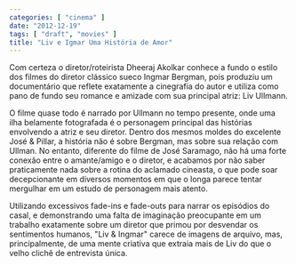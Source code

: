 ```yaml
---
categories: [ "cinema" ]
date: "2012-12-19"
tags: [ "draft", "movies" ]
title: "Liv e Igmar Uma História de Amor"
---
```

Com certeza o diretor/roteirista Dheeraj Akolkar conhece a fundo o estilo
dos filmes do diretor clássico sueco Ingmar Bergman, pois produziu um
documentário que reflete exatamente a cinegrafia do autor e utiliza como
pano de fundo seu romance e amizade com sua principal atriz: Liv Ullmann.

O filme quase todo é narrado por Ullmann no tempo presente, onde uma ilha
belamente fotografada é o personagem principal das histórias envolvendo
a atriz e seu diretor. Dentro dos mesmos moldes do excelente José &
Pillar, a história não é sobre Bergman, mas sobre sua relação com
Ullman. No entanto, diferente do filme de José Saramago, não há uma
forte conexão entre o amante/amigo e o diretor, e acabamos por não
saber praticamente nada sobre a rotina do aclamado cineasta, o que pode
soar decepcionante em diversos momentos em que o longa parece tentar
mergulhar em um estudo de personagem mais atento.

Utilizando excessivos fade-ins e fade-outs para narrar os episódios
do casal, e demonstrando uma falta de imaginação preocupante em
um trabalho exatamente sobre um diretor que primou por desvendar os
sentimentos humanos, "Liv & Ingmar" carece de imagens de arquivo, mas,
principalmente, de uma mente criativa que extraia mais de Liv do que o
velho clichê de entrevista única.

